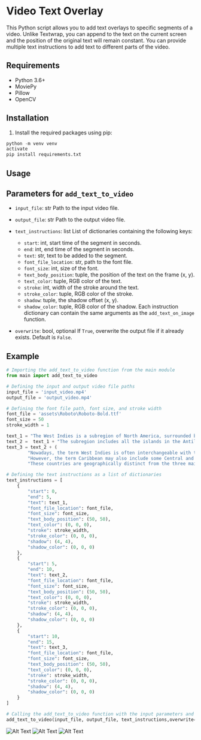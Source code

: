 # Video Text Overlay

This Python script allows you to add text overlays to specific segments of a video. Unlike Textwrap, you can append to the text on the current screen and the position of the original text will remain constant. You can provide multiple text instructions to add text to different parts of the video.

## Requirements

- Python 3.6+
- MoviePy
- Pillow
- OpenCV

## Installation

1. Install the required packages using pip:

```python
python -m venv venv
activate
pip install requirements.txt
```

## Usage

## Parameters for `add_text_to_video`

- `input_file`: str
    Path to the input video file.

- `output_file`: str
    Path to the output video file.

- `text_instructions`: list
    List of dictionaries containing the following keys:
  - `start`: int, start time of the segment in seconds.
  - `end`: int, end time of the segment in seconds.
  - `text`: str, text to be added to the segment.
  - `font_file_location`: str, path to the font file.
  - `font_size`: int, size of the font.
  - `text_body_position`: tuple, the position of the text on the frame (x, y).
  - `text_color`: tuple, RGB color of the text.
  - `stroke`: int, width of the stroke around the text.
  - `stroke_color`: tuple, RGB color of the stroke.
  - `shadow`: tuple, the shadow offset (x, y).
  - `shadow_color`: tuple, RGB color of the shadow.
    Each instruction dictionary can contain the same arguments as the `add_text_on_image` function.

- `overwrite`: bool, optional
    If `True`, overwrite the output file if it already exists. Default is `False`.

## Example

```python
# Importing the add_text_to_video function from the main module
from main import add_text_to_video

# Defining the input and output video file paths
input_file = 'input_video.mp4'
output_file = 'output_video.mp4'

# Defining the font file path, font size, and stroke width
font_file = 'assets\Roboto\Roboto-Bold.ttf'
font_size = 50
stroke_width = 1

text_1 = "The West Indies is a subregion of North America, surrounded by the North Atlantic Ocean and the Caribbean Sea, which comprises 13 independent island countries, 18 dependencies, and three archipelagos: the Greater Antilles, the Lesser Antilles, and the Lucayan Archipelago. "
text_2 =  text_1 + "The subregion includes all the islands in the Antilles, plus The Bahamas and the Turks and Caicos Islands, which are in the North Atlantic Ocean. "
text_3 = text_2 + (
        "Nowadays, the term West Indies is often interchangeable with the term Caribbean. "
        "However, the term Caribbean may also include some Central and South American mainland nations which have Caribbean coastlines, such as Belize, French Guiana, Guyana, and Suriname, as well as the Atlantic island nations of Barbados, Bermuda, and Trinidad and Tobago. "
        "These countries are geographically distinct from the three main island groups, but culturally related.")

# Defining the text instructions as a list of dictionaries
text_instructions = [
    {
        "start": 0,
        "end": 5,
        "text": text_1,
        "font_file_location": font_file,
        "font_size": font_size,
        "text_body_position": (50, 50),
        "text_color": (0, 0, 0),
        "stroke": stroke_width,
        "stroke_color": (0, 0, 0),
        "shadow": (4, 4),
        "shadow_color": (0, 0, 0)
    },
    {
        "start": 5,
        "end": 10,
        "text": text_2,
        "font_file_location": font_file,
        "font_size": font_size,
        "text_body_position": (50, 50),
        "text_color": (0, 0, 0),
        "stroke": stroke_width,
        "stroke_color": (0, 0, 0),
        "shadow": (4, 4),
        "shadow_color": (0, 0, 0)
    },
    {
        "start": 10,
        "end": 15,
        "text": text_3,
        "font_file_location": font_file,
        "font_size": font_size,
        "text_body_position": (50, 50),
        "text_color": (0, 0, 0),
        "stroke": stroke_width,
        "stroke_color": (0, 0, 0),
        "shadow": (4, 4),
        "shadow_color": (0, 0, 0)
    }
]

# Calling the add_text_to_video function with the input parameters and setting the overwrite parameter to True
add_text_to_video(input_file, output_file, text_instructions,overwrite=True)

````

![Alt Text](https://github.com/isayahc/video-text/blob/main/assets/screenshots/cap1.PNG)
![Alt Text](https://github.com/isayahc/video-text/blob/main/assets/screenshots/cap2.PNG)
![Alt Text](https://github.com/isayahc/video-text/blob/main/assets/screenshots/cap3.png)
